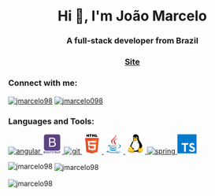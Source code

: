 <h1 align="center">Hi 👋, I'm João Marcelo</h1>
<h3 align="center">A full-stack developer from Brazil</h3>

<h3 align="center"> 
  <a href="https://jmarcelo98.github.io/portfolio/">Site
  </a> 
</h3>

<h3 align="left">Connect with me:</h3>
<p align="left">
<a href="https://linkedin.com/in/jmarcelo98" target="blank"><img align="center" src="https://raw.githubusercontent.com/rahuldkjain/github-profile-readme-generator/master/src/images/icons/Social/linked-in-alt.svg" alt="jmarcelo98" height="30" width="40" /></a>
<a href="https://instagram.com/jmarcelo098" target="blank"><img align="center" src="https://raw.githubusercontent.com/rahuldkjain/github-profile-readme-generator/master/src/images/icons/Social/instagram.svg" alt="jmarcelo098" height="30" width="40" /></a>

</p>


<h3 align="left">Languages and Tools:</h3>
<p align="left"> <a href="https://angular.io" target="_blank"> <img src="https://angular.io/assets/images/logos/angular/angular.svg" alt="angular" width="40" height="40"/> </a> <a href="https://getbootstrap.com" target="_blank"> <img src="https://raw.githubusercontent.com/devicons/devicon/master/icons/bootstrap/bootstrap-plain-wordmark.svg" alt="bootstrap" width="40" height="40"/> </a> <a href="https://git-scm.com/" target="_blank"> <img src="https://www.vectorlogo.zone/logos/git-scm/git-scm-icon.svg" alt="git" width="40" height="40"/> </a> <a href="https://www.w3.org/html/" target="_blank"> <img src="https://raw.githubusercontent.com/devicons/devicon/master/icons/html5/html5-original-wordmark.svg" alt="html5" width="40" height="40"/> </a> <a href="https://www.java.com" target="_blank"> <img src="https://raw.githubusercontent.com/devicons/devicon/master/icons/java/java-original.svg" alt="java" width="40" height="40"/> </a> <a href="https://www.linux.org/" target="_blank"> <img src="https://raw.githubusercontent.com/devicons/devicon/master/icons/linux/linux-original.svg" alt="linux" width="40" height="40"/> </a> <a href="https://spring.io/" target="_blank"> <img src="https://www.vectorlogo.zone/logos/springio/springio-icon.svg" alt="spring" width="40" height="40"/> </a> <a href="https://www.typescriptlang.org/" target="_blank"> <img src="https://raw.githubusercontent.com/devicons/devicon/master/icons/typescript/typescript-original.svg" alt="typescript" width="40" height="40"/> </a> </p>

<p><img align="left" src="https://github-readme-stats.vercel.app/api/top-langs?username=jmarcelo98&show_icons=true&locale=en&layout=compact" alt="jmarcelo98" /></p>

<p>&nbsp;<img align="center" src="https://github-readme-stats.vercel.app/api?username=jmarcelo98&show_icons=true&locale=en" alt="jmarcelo98" /></p>

<p><img align="center" src="https://github-readme-streak-stats.herokuapp.com/?user=jmarcelo98&" alt="jmarcelo98" /></p>
